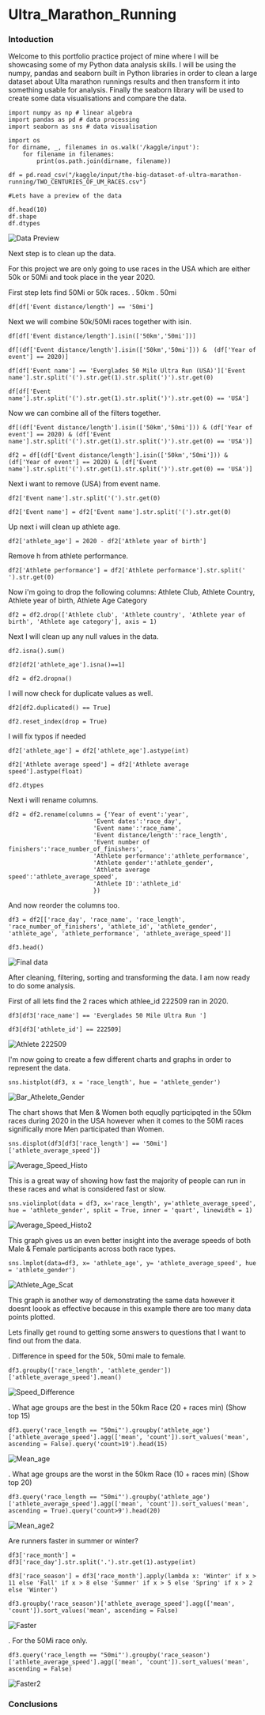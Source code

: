 # Ultra_Marathon_Running

### Intoduction

Welcome to this portfolio practice project of mine where I will be showcasing some of my Python data analysis skills. I will be using the numpy, pandas and seaborn built in Python libraries in order to clean a large dataset about Ulta marathon runnings results and then transform it into something usable for analysis. Finally the seaborn library will be used to create some data visualisations and compare the data.

```
import numpy as np # linear algebra
import pandas as pd # data processing
import seaborn as sns # data visualisation

import os
for dirname, _, filenames in os.walk('/kaggle/input'):
    for filename in filenames:
        print(os.path.join(dirname, filename))

df = pd.read_csv("/kaggle/input/the-big-dataset-of-ultra-marathon-running/TWO_CENTURIES_OF_UM_RACES.csv")

#Lets have a preview of the data

df.head(10)
df.shape
df.dtypes
```

![Data Preview](https://github.com/jwilsh/Ultra_Marathon_Running/assets/98908958/25a3e42b-205a-47db-8ab0-70e19f4e524c)

Next step is to clean up the data.

For this project we are only going to use races in the USA which are either 50k or 50Mi and took place in the year 2020.

First step lets find 50Mi or 50k races. . 50km . 50mi

```
df[df['Event distance/length'] == '50mi']
```

Next we will combine 50k/50Mi races together with isin.

```
df[df['Event distance/length'].isin(['50km','50mi'])]

df[(df['Event distance/length'].isin(['50km','50mi'])) &  (df['Year of event'] == 2020)]

df[df['Event name'] == 'Everglades 50 Mile Ultra Run (USA)']['Event name'].str.split('(').str.get(1).str.split(')').str.get(0)

df[df['Event name'].str.split('(').str.get(1).str.split(')').str.get(0) == 'USA']
```

Now we can combine all of the filters together.

```
df[(df['Event distance/length'].isin(['50km','50mi'])) & (df['Year of event'] == 2020) & (df['Event name'].str.split('(').str.get(1).str.split(')').str.get(0) == 'USA')]

df2 = df[(df['Event distance/length'].isin(['50km','50mi'])) & (df['Year of event'] == 2020) & (df['Event name'].str.split('(').str.get(1).str.split(')').str.get(0) == 'USA')]
```

Next i want to remove (USA) from event name.

```
df2['Event name'].str.split('(').str.get(0)

df2['Event name'] = df2['Event name'].str.split('(').str.get(0)
```


Up next i will clean up athlete age.

```
df2['athlete_age'] = 2020 - df2['Athlete year of birth']
```

Remove h from athlete performance.

```
df2['Athlete performance'] = df2['Athlete performance'].str.split(' ').str.get(0)
```

Now i'm going to drop the following columns: Athlete Club, Athlete Country, Athlete year of birth, Athlete Age Category

```
df2 = df2.drop(['Athlete club', 'Athlete country', 'Athlete year of birth', 'Athlete age category'], axis = 1)
```

Next I will clean up any null values in the data.

```
df2.isna().sum()

df2[df2['athlete_age'].isna()==1]

df2 = df2.dropna()
```

I will now check for duplicate values as well.

```
df2[df2.duplicated() == True]

df2.reset_index(drop = True)
```

I will fix typos if needed

```
df2['athlete_age'] = df2['athlete_age'].astype(int)

df2['Athlete average speed'] = df2['Athlete average speed'].astype(float)

df2.dtypes
```

Next i will rename columns.

```
df2 = df2.rename(columns = {'Year of event':'year',
                        'Event dates':'race_day',
                        'Event name':'race_name',
                        'Event distance/length':'race_length',
                        'Event number of finishers':'race_number_of_finishers',
                        'Athlete performance':'athlete_performance',
                        'Athlete gender':'athlete_gender',
                        'Athlete average speed':'athlete_average_speed',
                        'Athlete ID':'athlete_id'
                        })
```

And now reorder the columns too.

```
df3 = df2[['race_day', 'race_name', 'race_length', 'race_number_of_finishers', 'athlete_id', 'athlete_gender', 'athlete_age', 'athlete_performance', 'athlete_average_speed']]

df3.head()
```

![Final data](https://github.com/jwilsh/Ultra_Marathon_Running/assets/98908958/55b5e941-0673-4e4e-a8ee-9d9dcffe7810)


After cleaning, filtering, sorting and transforming the data. I am now ready to do some analysis.

First of all lets find the 2 races which athlee_id 222509 ran in 2020.

```
df3[df3['race_name'] == 'Everglades 50 Mile Ultra Run ']

df3[df3['athlete_id'] == 222509]
```

![Athlete 222509](https://github.com/jwilsh/Ultra_Marathon_Running/assets/98908958/fd3408f0-2faa-4a87-a5b8-faf97a3fd095)


I'm now going to create a few different charts and graphs in order to represent the data.

```
sns.histplot(df3, x = 'race_length', hue = 'athlete_gender')
```

![Bar_Athelete_Gender](https://github.com/jwilsh/Ultra_Marathon_Running/assets/98908958/99729e0a-0340-4301-8b41-7d4b2e83240a)

The chart shows that Men & Women both equqlly pqrticipqted in the 50km races during 2020 in the USA however when it comes to the 50Mi races significally more Men participated than Women.

```
sns.displot(df3[df3['race_length'] == '50mi']['athlete_average_speed'])
```


![Average_Speed_Histo](https://github.com/jwilsh/Ultra_Marathon_Running/assets/98908958/d1a0b39a-90b6-40ac-91c6-a0399f5ce8b3)


This is a great way of showing how fast the majority of people can run in these races and what is considered fast or slow.

```
sns.violinplot(data = df3, x='race_length', y='athlete_average_speed', hue = 'athlete_gender', split = True, inner = 'quart', linewidth = 1)
```

![Average_Speed_Histo2](https://github.com/jwilsh/Ultra_Marathon_Running/assets/98908958/41635a27-3877-49d4-aa17-002d3a3998f9)


This graph gives us an even better insight into the average speeds of both Male & Female participants across both race types.

```
sns.lmplot(data=df3, x= 'athlete_age', y= 'athlete_average_speed', hue = 'athlete_gender')
```

![Athlete_Age_Scat](https://github.com/jwilsh/Ultra_Marathon_Running/assets/98908958/b8e22361-72c8-4f70-9074-5484d3b618a9)

This graph is another way of demonstrating the same data however it doesnt loook as effective because in this example there are too many data points plotted.

Lets finally get round to getting some answers to questions that I want to find out from the data.

. Difference in speed for the 50k, 50mi male to female.

```
df3.groupby(['race_length', 'athlete_gender'])['athlete_average_speed'].mean()
```

![Speed_Difference](https://github.com/jwilsh/Ultra_Marathon_Running/assets/98908958/a1e8606e-8430-4f02-8d03-088de7d0685c)


. What age groups are the best in the 50km Race (20 + races min) (Show top 15)

```
df3.query('race_length == "50mi"').groupby('athlete_age')['athlete_average_speed'].agg(['mean', 'count']).sort_values('mean', ascending = False).query('count>19').head(15)
```

![Mean_age](https://github.com/jwilsh/Ultra_Marathon_Running/assets/98908958/4ec49b6f-a06a-4f65-804b-b83d3b6e3f04)


. What age groups are the worst in the 50km Race (10 + races min) (Show top 20)

```
df3.query('race_length == "50mi"').groupby('athlete_age')['athlete_average_speed'].agg(['mean', 'count']).sort_values('mean', ascending = True).query('count>9').head(20)
```

![Mean_age2](https://github.com/jwilsh/Ultra_Marathon_Running/assets/98908958/a4cd74d4-e7f9-4ed9-8604-dd16eb5c1d14)


Are runners faster in summer or winter?

```
df3['race_month'] = df3['race_day'].str.split('.').str.get(1).astype(int)

df3['race_season'] = df3['race_month'].apply(lambda x: 'Winter' if x > 11 else 'Fall' if x > 8 else 'Summer' if x > 5 else 'Spring' if x > 2 else 'Winter')

df3.groupby('race_season')['athlete_average_speed'].agg(['mean', 'count']).sort_values('mean', ascending = False)
```

![Faster](https://github.com/jwilsh/Ultra_Marathon_Running/assets/98908958/28e6e959-6fb6-4305-95bb-74b58962ea56)


. For the 50Mi race only.

```
df3.query('race_length == "50mi"').groupby('race_season')['athlete_average_speed'].agg(['mean', 'count']).sort_values('mean', ascending = False)
```

![Faster2](https://github.com/jwilsh/Ultra_Marathon_Running/assets/98908958/ee79ce80-6696-4db6-8537-536380442a87)


### Conclusions

